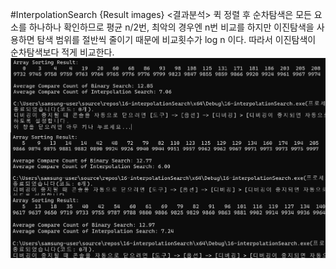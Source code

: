 #InterpolationSearch {Result images}
<결과분석>
퀵 정렬 후 순차탐색은 모든 요소를 하나하나 확인하므로 평균 n/2번, 최악의 경우엔 n번 비교를 하지만 이진탐색을 사용하면 탐색 범위를 절반씩 줄이기 때문에 비교횟수가 log n 이다. 따라서 이진탐색이 순차탐색보다 적게 비교한다.
![](./interpolationSearch.jpg)
